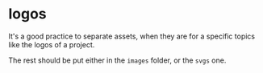 # logos

It's a good practice to separate assets, when they are for a specific topics like the logos of a project.

The rest should be put either in the `images` folder, or the `svgs` one.
